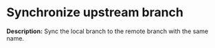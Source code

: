 # Synchronize upstream branch

**Description:** Sync the local branch to the remote branch with the same name.

